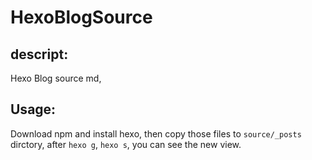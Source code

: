 # HexoBlogSource
## descript:

Hexo Blog source md,

## Usage:
Download npm and install hexo, then copy those files to `source/_posts` dirctory, after `hexo g`, `hexo s`, you can see the new view.